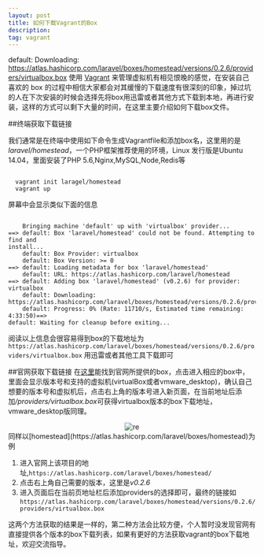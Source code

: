```yaml
---
layout: post
title: 如何下载Vagrant的Box
description: 
tag: vagrant
---
```

default: Downloading: https://atlas.hashicorp.com/laravel/boxes/homestead/versions/0.2.6/providers/virtualbox.box
使用 [Vagrant](https://www.vagrantup.com/) 来管理虚拟机有相见恨晚的感觉，在安装自己喜欢的 box 的过程中相信大家都会对其缓慢的下载速度有很深刻的印象，掉过坑的人在下次安装的时候会选择先将box用迅雷或者其他方式下载到本地，再进行安装，这样的方式可以剩下大量的时间，在这里主要介绍如何下载box文件。

##终端获取下载链接

我们通常是在终端中使用如下命令生成Vagrantfile和添加box名，这里用的是<em>laravel/homestead</em>，一个PHP框架推荐使用的环境，Linux 发行版是Ubuntu 14.04，里面安装了PHP 5.6,Nginx,MySQL,Node,Redis等
<pre><code class="highlighter">
  vagrant init laragel/homestead
  vagrant up
</code></pre>
屏幕中会显示类似下面的信息
<pre><code class="highlighter">
	Bringing machine 'default' up with 'virtualbox' provider...
==> default: Box 'laravel/homestead' could not be found. Attempting to find and
install...
    default: Box Provider: virtualbox
    default: Box Version: >= 0
==> default: Loading metadata for box 'laravel/homestead'
    default: URL: https://atlas.hashicorp.com/laravel/homestead
==> default: Adding box 'laravel/homestead' (v0.2.6) for provider: virtualbox
    default: Downloading: https://atlas.hashicorp.com/laravel/boxes/homestead/versions/0.2.6/providers/virtualbox.box
    default: Progress: 0% (Rate: 11710/s, Estimated time remaining: 4:33:50)==>
default: Waiting for cleanup before exiting...
</code></pre>
阅读以上信息会很容易得到box的下载地址为
`https://atlas.hashicorp.com/laravel/boxes/homestead/versions/0.2.6/providers/virtualbox.box`
用迅雷或者其他工具下载即可

##官网获取下载链接
在[这里](https://atlas.hashicorp.com/boxes/search)能找到官网所提供的box，点击进入相应的box中，里面会显示版本号和支持的虚拟机(virtualBox或者vmware_desktop)，确认自己想要的版本号和虚拟机后，点击右上角的版本号进入新页面，在当前地址后添加<em>/providers/virtualbox.box</em>可获得virtualbox版本的box下载地址，vmware_desktop版同理。
<center><img src="{{ site.url }}/images/laravel_homestead.png" alt="re"></center>
同样以[homestead](https://atlas.hashicorp.com/laravel/boxes/homestead)为例<br>

1. 进入官网上该项目的地址,`https://atlas.hashicorp.com/laravel/boxes/homestead/`
2. 点击右上角自己需要的版本，这里是<em>v0.2.6</em>
3. 进入页面后在当前页地址栏后添加providers的选择即可，最终的链接如<br>
`https://atlas.hashicorp.com/laravel/boxes/homestead/versions/0.2.6/providers/virtualbox.box`<br>

这两个方法获取的结果是一样的，第二种方法会比较方便，个人暂时没发现官网有直接提供各个版本的box下载列表，如果有更好的方法获取vagrant的box下载地址，欢迎交流指导。
